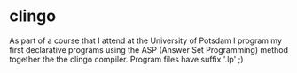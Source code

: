 # clingo

As part of a course that I attend at the University of Potsdam I program my first declarative programs using the ASP (Answer Set Programming) method together the the clingo compiler. Program files have suffix '.lp' ;)
